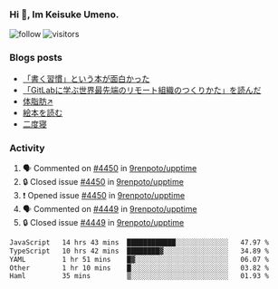 ### Hi 👋, Im Keisuke Umeno.

<!--
**9renpoto/9renpoto** is a ✨ _special_ ✨ repository because its `README.md` (this file) appears on your GitHub profile.

Here are some ideas to get you started:

- 🔭 I’m currently working on ...
- 🌱 I’m currently learning ...
- 👯 I’m looking to collaborate on ...
- 🤔 I’m looking for help with ...
- 💬 Ask me about ...
- 📫 How to reach me: ...
- 😄 Pronouns: ...
- ⚡ Fun fact: ...
-->

![follow](https://img.shields.io/github/followers/9renpoto?label=Follow&style=social)
![visitors](https://komarev.com/ghpvc/?username=9renpoto&label=Profile%20views&color=0e75b6&style=flat)

### Blogs posts

<!-- BLOG-POST-LIST:START -->
- [「書く習慣」という本が面白かった](https://9renpoto.win/entry/2024/11/11/leave_a_feeling_sad)
- [「GitLabに学ぶ世界最先端のリモート組織のつくりかた」を読んだ](https://9renpoto.win/entry/2024/09/10/remote_organization)
- [体脂肪↗](https://9renpoto.win/entry/2024/08/12/gaining_fat)
- [絵本を読む](https://9renpoto.win/entry/2024/07/26/picture_book)
- [二度寝](https://9renpoto.win/entry/2024/07/18/going_back_to_sleep)
<!-- BLOG-POST-LIST:END -->

### Activity

<!--START_SECTION:activity-->
1. 🗣 Commented on [#4450](https://github.com/9renpoto/upptime/issues/4450#issuecomment-2499496399) in [9renpoto/upptime](https://github.com/9renpoto/upptime)
2. 🔒 Closed issue [#4450](https://github.com/9renpoto/upptime/issues/4450) in [9renpoto/upptime](https://github.com/9renpoto/upptime)
3. ❗ Opened issue [#4450](https://github.com/9renpoto/upptime/issues/4450) in [9renpoto/upptime](https://github.com/9renpoto/upptime)
4. 🗣 Commented on [#4449](https://github.com/9renpoto/upptime/issues/4449#issuecomment-2499339918) in [9renpoto/upptime](https://github.com/9renpoto/upptime)
5. 🔒 Closed issue [#4449](https://github.com/9renpoto/upptime/issues/4449) in [9renpoto/upptime](https://github.com/9renpoto/upptime)
<!--END_SECTION:activity-->

<!--START_SECTION:waka-->

```txt
JavaScript   14 hrs 43 mins  ████████████░░░░░░░░░░░░░   47.97 %
TypeScript   10 hrs 42 mins  ████████▓░░░░░░░░░░░░░░░░   34.89 %
YAML         1 hr 51 mins    █▓░░░░░░░░░░░░░░░░░░░░░░░   06.07 %
Other        1 hr 10 mins    █░░░░░░░░░░░░░░░░░░░░░░░░   03.82 %
Haml         35 mins         ▒░░░░░░░░░░░░░░░░░░░░░░░░   01.93 %
```

<!--END_SECTION:waka-->
